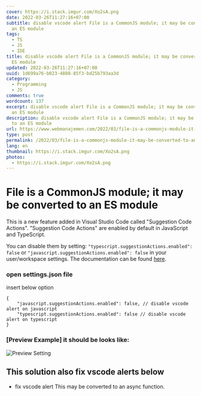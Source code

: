 ```yaml
---
cover: https://i.stack.imgur.com/Xo2sA.png
date: 2022-03-26T11:27:16+07:00
subtitle: disable vscode alert File is a CommonJS module; it may be converted to
  an ES module
tags:
  - TS
  - JS
  - IDE
title: disable vscode alert File is a CommonJS module; it may be converted to an
  ES module
updated: 2022-03-26T11:27:16+07:00
uuid: 1d699a76-b023-4888-85f3-bd25b793aa3d
category:
  - Programming
  - JS
comments: true
wordcount: 137
excerpt: disable vscode alert File is a CommonJS module; it may be converted to
  an ES module
description: disable vscode alert File is a CommonJS module; it may be converted
  to an ES module
url: https://www.webmanajemen.com/2022/03/file-is-a-commonjs-module-it-may-be-converted-to-an-es-module.html
type: post
permalink: /2022/03/file-is-a-commonjs-module-it-may-be-converted-to-an-es-module.html
lang: en
thumbnail: https://i.stack.imgur.com/Xo2sA.png
photos:
  - https://i.stack.imgur.com/Xo2sA.png
---
```


# File is a CommonJS module; it may be converted to an ES module
This is a new feature added in Visual Studio Code called "Suggestion Code Actions". "Suggestion Code Actions" are enabled by default in JavaScript and TypeScript.

You can disable them by setting: `"typescript.suggestionActions.enabled": false` or `"javascript.suggestionActions.enabled": false` in your user/workspace settings. The documentation can be found [here](https://code.visualstudio.com/docs/getstarted/settings).

### open settings.json file
insert below option
```jsonc
{
    "javascript.suggestionActions.enabled": false, // disable vscode alert on javascript
    "typescript.suggestionActions.enabled": false // disable vscode alert on typescript
}
```

### [Preview Example] it should be looks like:
![Preview Setting](https://i.stack.imgur.com/2AUwp.png)

## This solution also fix vscode alerts below
- fix vscode alert This may be converted to an async function.